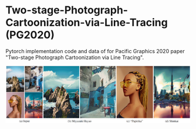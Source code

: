 # Two-stage-Photograph-Cartoonization-via-Line-Tracing (PG2020)
Pytorch implementation code and data of for Pacific Graphics 2020 paper "Two-stage Photograph Cartoonization via Line Tracing". 

![image](https://github.com/biubiulsm/Two-stage-Photograph-Cartoonization-via-Line-Tracing/blob/master/representative.jpg)

